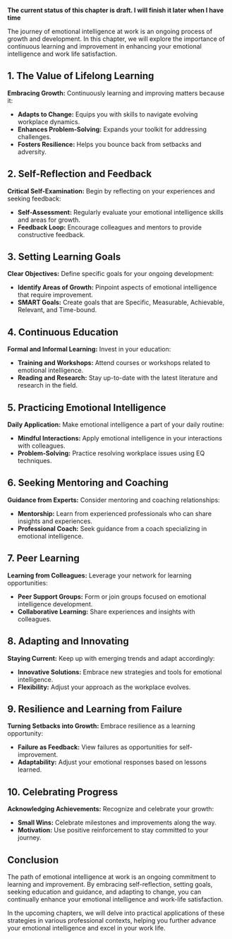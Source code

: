 **The current status of this chapter is draft. I will finish it later when I have time**

The journey of emotional intelligence at work is an ongoing process of growth and development. In this chapter, we will explore the importance of continuous learning and improvement in enhancing your emotional intelligence and work life satisfaction.

**1. The Value of Lifelong Learning**
-------------------------------------

**Embracing Growth:** Continuously learning and improving matters because it:

* **Adapts to Change:** Equips you with skills to navigate evolving workplace dynamics.
* **Enhances Problem-Solving:** Expands your toolkit for addressing challenges.
* **Fosters Resilience:** Helps you bounce back from setbacks and adversity.

**2. Self-Reflection and Feedback**
-----------------------------------

**Critical Self-Examination:** Begin by reflecting on your experiences and seeking feedback:

* **Self-Assessment:** Regularly evaluate your emotional intelligence skills and areas for growth.
* **Feedback Loop:** Encourage colleagues and mentors to provide constructive feedback.

**3. Setting Learning Goals**
-----------------------------

**Clear Objectives:** Define specific goals for your ongoing development:

* **Identify Areas of Growth:** Pinpoint aspects of emotional intelligence that require improvement.
* **SMART Goals:** Create goals that are Specific, Measurable, Achievable, Relevant, and Time-bound.

**4. Continuous Education**
---------------------------

**Formal and Informal Learning:** Invest in your education:

* **Training and Workshops:** Attend courses or workshops related to emotional intelligence.
* **Reading and Research:** Stay up-to-date with the latest literature and research in the field.

**5. Practicing Emotional Intelligence**
----------------------------------------

**Daily Application:** Make emotional intelligence a part of your daily routine:

* **Mindful Interactions:** Apply emotional intelligence in your interactions with colleagues.
* **Problem-Solving:** Practice resolving workplace issues using EQ techniques.

**6. Seeking Mentoring and Coaching**
-------------------------------------

**Guidance from Experts:** Consider mentoring and coaching relationships:

* **Mentorship:** Learn from experienced professionals who can share insights and experiences.
* **Professional Coach:** Seek guidance from a coach specializing in emotional intelligence.

**7. Peer Learning**
--------------------

**Learning from Colleagues:** Leverage your network for learning opportunities:

* **Peer Support Groups:** Form or join groups focused on emotional intelligence development.
* **Collaborative Learning:** Share experiences and insights with colleagues.

**8. Adapting and Innovating**
------------------------------

**Staying Current:** Keep up with emerging trends and adapt accordingly:

* **Innovative Solutions:** Embrace new strategies and tools for emotional intelligence.
* **Flexibility:** Adjust your approach as the workplace evolves.

**9. Resilience and Learning from Failure**
-------------------------------------------

**Turning Setbacks into Growth:** Embrace resilience as a learning opportunity:

* **Failure as Feedback:** View failures as opportunities for self-improvement.
* **Adaptability:** Adjust your emotional responses based on lessons learned.

**10. Celebrating Progress**
----------------------------

**Acknowledging Achievements:** Recognize and celebrate your growth:

* **Small Wins:** Celebrate milestones and improvements along the way.
* **Motivation:** Use positive reinforcement to stay committed to your journey.

**Conclusion**
--------------

The path of emotional intelligence at work is an ongoing commitment to learning and improvement. By embracing self-reflection, setting goals, seeking education and guidance, and adapting to change, you can continually enhance your emotional intelligence and work-life satisfaction.

In the upcoming chapters, we will delve into practical applications of these strategies in various professional contexts, helping you further advance your emotional intelligence and excel in your work life.
